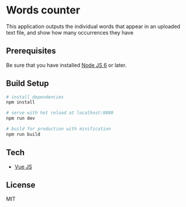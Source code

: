 # Words counter

This application outputs the individual words that appear in an uploaded text file, and show how many occurrences they have

## Prerequisites

Be sure that you have installed [Node JS 6](https://nodejs.org/en/download/) or later.

## Build Setup

``` bash
# install dependencies
npm install

# serve with hot reload at localhost:8080
npm run dev

# build for production with minification
npm run build
```

## Tech
- [Vue JS](https://vuejs.org/)

## License
MIT
